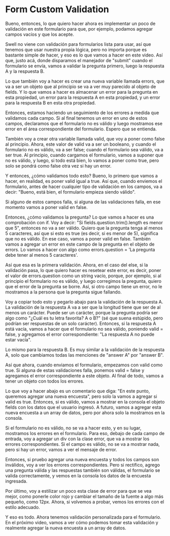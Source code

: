 # Form Custom Validation

Bueno, entonces, lo que quiero hacer ahora es implementar un poco de validación en este formulario para que, por ejemplo, podamos agregar campos vacíos y que los acepte.

Swell no viene con validación para formularios lista para usar, así que tenemos que usar nuestra propia lógica, pero no importa porque es bastante simple de hacer, y eso es lo que vamos a hacer en este video. Así que, justo acá, donde disparamos el manejador de "submit" cuando el formulario se envía, vamos a validar la pregunta primero, luego la respuesta A y la respuesta B.

Lo que también voy a hacer es crear una nueva variable llamada errors, que va a ser un objeto que al principio se va a ver muy parecido al objeto de fields. Y lo que vamos a hacer es almacenar un error para la pregunta en esta propiedad, un error para la respuesta A en esta propiedad, y un error para la respuesta B en esta otra propiedad.

Entonces, estamos haciendo un seguimiento de los errores a medida que validamos cada campo. Si al final tenemos un error en uno de estos campos, declaramos que el formulario no es válido y luego mostramos ese error en el área correspondiente del formulario. Espero que se entienda.

También voy a crear otra variable llamada valid, que voy a poner como false al principio. Ahora, este valor de valid va a ser un booleano, y cuando el formulario no es válido, va a ser false; cuando el formulario sea válido, va a ser true. Al principio, cuando cargamos el formulario, vamos a suponer que no es válido, y luego, si todo está bien, lo vamos a poner como true, pero solo se pondrá como false otra vez si hay un error.

Y entonces, ¿cómo validamos todo esto? Bueno, lo primero que vamos a hacer, en realidad, es poner valid igual a true. Así que, cuando enviemos el formulario, antes de hacer cualquier tipo de validación en los campos, va a decir: "Bueno, está bien, el formulario empieza siendo válido".

Si alguno de estos campos falla, si alguna de las validaciones falla, en ese momento vamos a poner valid en false.

Entonces, ¿cómo validamos la pregunta? Lo que vamos a hacer es una comprobación con if. Voy a decir: "Si fields.question.trim().length es menor que 5", entonces no va a ser válido. Quiero que la pregunta tenga al menos 5 caracteres, así que si esto es true (es decir, si es menor de 5), significa que no es válido. En ese caso, vamos a poner valid en false. También vamos a agregar un error en este campo de la pregunta en el objeto de errors. Lo vamos a hacer con algo como errors.question = 'La pregunta debe tener al menos 5 caracteres'.

Así que esa es la primera validación. Ahora, en el caso del else, si la validación pasa, lo que quiero hacer es resetear este error, es decir, poner el valor de errors.question como un string vacío, porque, por ejemplo, si al principio el formulario no es válido, y luego corregimos la pregunta, quiero que el error de la pregunta se borre. Así, si otro campo tiene un error, no le mostramos a la persona que la pregunta sigue fallando.

Voy a copiar todo esto y pegarlo abajo para la validación de la respuesta A. La validación de la respuesta A va a ser que la longitud tiene que ser de al menos un carácter. Puede ser un carácter, porque la pregunta podría ser algo como "¿Cuál es tu letra favorita? A o B?" (sé que suena estúpido, pero podrían ser respuestas de un solo carácter). Entonces, si la respuesta A está vacía, vamos a hacer que el formulario no sea válido, poniendo valid = false, y agregamos el error correspondiente: "La respuesta A no puede estar vacía".

Lo mismo para la respuesta B. Es muy similar a la validación de la respuesta A, solo que cambiamos todas las menciones de "answer A" por "answer B".

Así que ahora, cuando enviamos el formulario, empezamos con valid como true. Si alguna de estas validaciones falla, ponemos valid = false y agregamos el error correspondiente a este objeto. Al final de todo, vamos a tener un objeto con todos los errores.

Lo que voy a hacer abajo es un comentario que diga: "En este punto, queremos agregar una nueva encuesta", pero solo la vamos a agregar si valid es true. Entonces, si es válido, vamos a mostrar en la consola el objeto fields con los datos que el usuario ingresó. A futuro, vamos a agregar esta nueva encuesta a un array de datos, pero por ahora solo la mostramos en la consola.

Si el formulario no es válido, no se va a hacer esto, y en su lugar, mostramos los errores en el formulario. Para eso, debajo de cada campo de entrada, voy a agregar un div con la clase error, que va a mostrar los errores correspondientes. Si el campo es válido, no se va a mostrar nada, pero si hay un error, vamos a ver el mensaje de error.

Entonces, si pruebo agregar una nueva encuesta y todos los campos son inválidos, voy a ver los errores correspondientes. Pero si rectifico, agrego una pregunta válida y las respuestas también son válidas, el formulario se valida correctamente, y vemos en la consola los datos de la encuesta ingresada.

Por último, voy a estilizar un poco esta clase de error para que se vea mejor, como ponerle color rojo y cambiar el tamaño de la fuente a algo más pequeño, como 12px. Ahora, si volvemos a probar, vemos los errores con el estilo adecuado.

Y eso es todo. Ahora tenemos validación personalizada para el formulario. En el próximo video, vamos a ver cómo podemos tomar esta validación y realmente agregar la nueva encuesta a un array de datos.